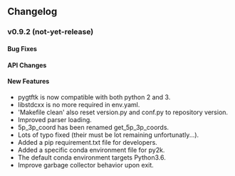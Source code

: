 ## Changelog

### v0.9.2 (not-yet-release)

#### Bug Fixes

#### API Changes


#### New Features

- pygtftk is now compatible with both python 2 and 3.
- libstdcxx is no more required in env.yaml.
- 'Makefile clean' also reset version.py and conf.py to repository version.
- Improved parser loading.
- 5p_3p_coord has been renamed get_5p_3p_coords.
- Lots of typo fixed (their must be lot remaining unfortunatly...).
- Added a pip requirement.txt file for developers.
- Added a specific conda environment file for py2k.
- The default conda environment targets Python3.6.
- Improve garbage collector behavior upon exit.

